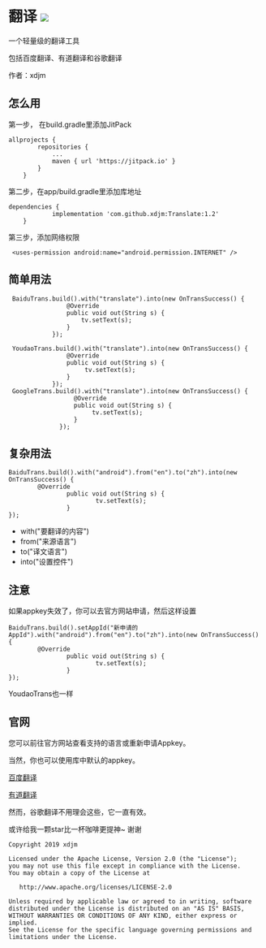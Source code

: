 # 翻译 [![](https://jitpack.io/v/xdjm/Translate.svg)](https://jitpack.io/#xdjm/Translate)

一个轻量级的翻译工具

包括百度翻译、有道翻译和谷歌翻译

作者：xdjm
## 怎么用
第一步， 在build.gradle里添加JitPack
```
allprojects {
		repositories {
			...
			maven { url 'https://jitpack.io' }
		}
	}
```
第二步，在app/build.gradle里添加库地址
```
dependencies {
	        implementation 'com.github.xdjm:Translate:1.2'
	}
```
第三步，添加网络权限
```
 <uses-permission android:name="android.permission.INTERNET" />
```

## 简单用法
```
 BaiduTrans.build().with("translate").into(new OnTransSuccess() {
                @Override
                public void out(String s) {
                    tv.setText(s);
                }
            });
 
 YoudaoTrans.build().with("translate").into(new OnTransSuccess() {
                @Override
                public void out(String s) {
                     tv.setText(s);
                }
            });
 GoogleTrans.build().with("translate").into(new OnTransSuccess() {
                  @Override
                  public void out(String s) {
                       tv.setText(s);
                  }
              });
```
## 复杂用法
```
BaiduTrans.build().with("android").from("en").to("zh").into(new OnTransSuccess() {
        @Override
                public void out(String s) {
                        tv.setText(s);
                }
});
```
- with("要翻译的内容")
- from("来源语言")
- to("译文语言")
- into("设置控件")

## 注意

如果appkey失效了，你可以去官方网站申请，然后这样设置
```
BaiduTrans.build().setAppId("新申请的AppId").with("android").from("en").to("zh").into(new OnTransSuccess() {
        @Override
                public void out(String s) {
                        tv.setText(s);
                }
});
```

YoudaoTrans也一样
## 官网

您可以前往官方网站查看支持的语言或重新申请Appkey。

当然，你也可以使用库中默认的appkey。

[百度翻译](http://api.fanyi.baidu.com/api/trans/product/apidoc)

[有道翻译](http://ai.youdao.com/docs/doc-trans-api.s)

然而，谷歌翻译不用理会这些，它一直有效。

或许给我一颗star比一杯咖啡更提神~ 谢谢
```
Copyright 2019 xdjm

Licensed under the Apache License, Version 2.0 (the "License");
you may not use this file except in compliance with the License.
You may obtain a copy of the License at

   http://www.apache.org/licenses/LICENSE-2.0

Unless required by applicable law or agreed to in writing, software
distributed under the License is distributed on an "AS IS" BASIS,
WITHOUT WARRANTIES OR CONDITIONS OF ANY KIND, either express or implied.
See the License for the specific language governing permissions and
limitations under the License.
```


